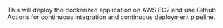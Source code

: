 This will deploy the dockerized application on AWS EC2 and use Github Actions for continuous integration and continuous deployment pipeline.

